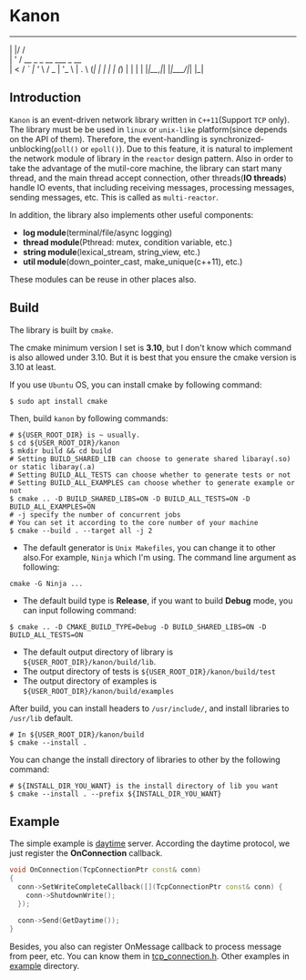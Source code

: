 # Kanon
 _  __                       
| |/ /                       
| ' / __ _ _ __   ___  _ __  
|  < / _` | '_ \ / _ \| '_ \ 
| . \ (_| | | | | (_) | | | |
|_|\_\__,_|_| |_|\___/|_| |_|
## Introduction
`Kanon` is an event-driven network library written in `C++11`(Support `TCP` only). The library must be be used in `linux` or `unix-like` platform(since depends on the API of them).
Therefore, the event-handling is synchronized-unblocking(`poll()` or `epoll()`). Due to this feature, it is natural to implement the network module of library in the `reactor` design pattern. Also in order to take the advantage of the mutil-core machine, the library can start many thread, and the main thread accept connection, other threads(**IO threads**) handle IO events, that including receiving messages, processing messages, sending messages, etc. This is called as `multi-reactor`.

In addition, the library also implements other useful components:
* **log module**(terminal/file/async logging)
* **thread module**(Pthread: mutex, condition variable, etc.)
* **string module**(lexical_stream, string_view, etc.)
* **util module**(down_pointer_cast, make_unique(c++11), etc.)

These modules can be reuse in other places also.

## Build
The library is built by `cmake`.

The cmake minimum version I set is **3.10**, but I don't know which command is also allowed under 3.10. But it is best that you ensure the cmake version is 3.10 at least.

If you use `Ubuntu` OS, you can install cmake by following command:
```shell
$ sudo apt install cmake
```
Then, build `kanon` by following commands:
```shell
# ${USER_ROOT_DIR} is ~ usually.
$ cd ${USER_ROOT_DIR}/kanon
$ mkdir build && cd build
# Setting BUILD_SHARED_LIB can choose to generate shared libaray(.so) or static libaray(.a)
# Setting BUILD_ALL_TESTS can choose whether to generate tests or not
# Setting BUILD_ALL_EXAMPLES can choose whether to generate example or not
$ cmake .. -D BUILD_SHARED_LIBS=ON -D BUILD_ALL_TESTS=ON -D BUILD_ALL_EXAMPLES=ON
# -j specify the number of concurrent jobs
# You can set it according to the core number of your machine
$ cmake --build . --target all -j 2
```

* The default generator is `Unix Makefiles`, you can change it to other also.For example, `Ninja` which I'm using.
The command line argument as following:
```shell
cmake -G Ninja ...
```

* The default build type is **Release**, if you want to build **Debug** mode, you can input following command:
```shell
$ cmake .. -D CMAKE_BUILD_TYPE=Debug -D BUILD_SHARED_LIBS=ON -D BUILD_ALL_TESTS=ON
```

* The default output directory of library is `${USER_ROOT_DIR}/kanon/build/lib`.
* The output directory of tests is `${USER_ROOT_DIR}/kanon/build/test`
* The output directory of examples is `${USER_ROOT_DIR}/kanon/build/examples`

After build, you can install headers to `/usr/include/`, and install libraries to `/usr/lib` default.
```shell
# In ${USER_ROOT_DIR}/kanon/build
$ cmake --install .
```
You can change the install directory of libraries to other by the following command:
```shell
# ${INSTALL_DIR_YOU_WANT} is the install directory of lib you want
$ cmake --install . --prefix ${INSTALL_DIR_YOU_WANT}
```
## Example
The simple example is [daytime](https://www.ietf.org/rfc/rfc867.txt) server.
According the daytime protocol, we just register the **OnConnection** callback.
```cpp
void OnConnection(TcpConnectionPtr const& conn)
{
  conn->SetWriteCompleteCallback([](TcpConnectionPtr const& conn) {
    conn->ShutdownWrite();
  });

  conn->Send(GetDaytime());
}
```
Besides, you also can register OnMessage callback to process message from peer, etc. You can know them in [tcp_connection.h](https://github.com/Conzxy/kanon/blob/master/kanon/net/tcp_connection.h).
Other examples in [example](https://github.com/Conzxy/kanon/tree/master/example) directory.